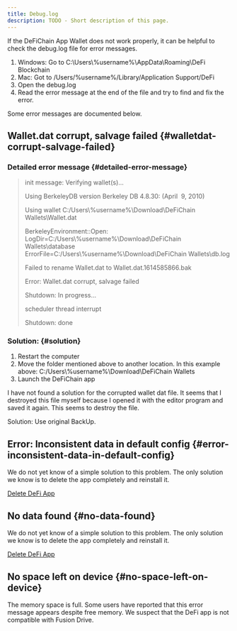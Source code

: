 ```yaml
---
title: Debug.log
description: TODO - Short description of this page.
---
```


If the DeFiChain App Wallet does not work properly, it can be helpful to check the debug.log file for error messages.

1.  Windows: Go to C:\Users\\%username%\AppData\Roaming\DeFi Blockchain
2.  Mac: Got to /Users/%username%/Library/Application Support/DeFi
3.  Open the debug.log
4.  Read the error message at the end of the file and try to find and fix the error.

Some error messages are documented below.

## Wallet.dat corrupt, salvage failed {#walletdat-corrupt-salvage-failed}

### Detailed error message {#detailed-error-message}

> init message: Verifying wallet(s)...
>
> Using BerkeleyDB version Berkeley DB 4.8.30: (April  9, 2010)
>
> Using wallet C:/Users\\%username%\Download\DeFiChain
> Wallets\Wallet.dat
>
> BerkeleyEnvironment::Open:
> LogDir=C:/Users\\%username%\Download\DeFiChain Wallets\database
> ErrorFile=C:/Users\\%username%\Download\DeFiChain Wallets\db.log
>
> Failed to rename Wallet.dat to Wallet.dat.1614585866.bak
>
> Error: Wallet.dat corrupt, salvage failed
>
> Shutdown: In progress...
>
> scheduler thread interrupt
>
> Shutdown: done

### Solution: {#solution}

1.  Restart the computer
2.  Move the folder mentioned above to another location. In this example above: C:/Users\\%username%\Download\DeFiChain Wallets
3.  Launch the DeFiChain app

I have not found a solution for the corrupted wallet dat file. It seems that I destroyed this file myself because I opened it with the editor program and saved it again. This seems to destroy the file.

Solution: Use original BackUp.

## Error: Inconsistent data in default config {#error-inconsistent-data-in-default-config}

We do not yet know of a simple solution to this problem. The only solution we know is to delete the app completely and reinstall it.

[Delete DeFi App](./Delete_DeFi_App.md)

## No data found {#no-data-found}

We do not yet know of a simple solution to this problem. The only solution we know is to delete the app completely and reinstall it.

[Delete DeFi App](./Delete_DeFi_App.md)

## No space left on device {#no-space-left-on-device}

The memory space is full. Some users have reported that this error message appears despite free memory. We suspect that the DeFi app is not compatible with Fusion Drive.
